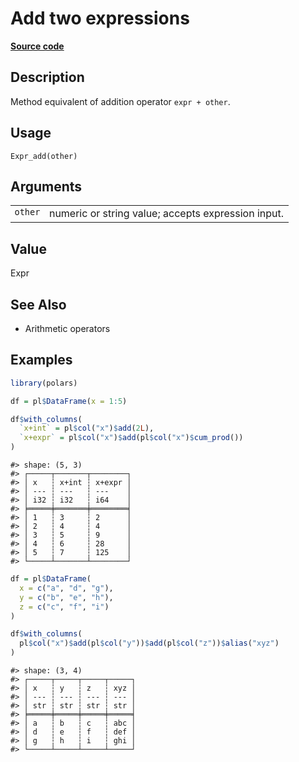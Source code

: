 

# Add two expressions

[**Source code**](https://github.com/pola-rs/r-polars/tree/mkdocs-matrial-search-preview/R/expr__expr.R#L228)

## Description

Method equivalent of addition operator <code>expr + other</code>.

## Usage

<pre><code class='language-R'>Expr_add(other)
</code></pre>

## Arguments

<table>
<tr>
<td style="white-space: nowrap; font-family: monospace; vertical-align: top">
<code id="Expr_add_:_other">other</code>
</td>
<td>
numeric or string value; accepts expression input.
</td>
</tr>
</table>

## Value

Expr

## See Also

<ul>
<li>

Arithmetic operators

</li>
</ul>

## Examples

``` r
library(polars)

df = pl$DataFrame(x = 1:5)

df$with_columns(
  `x+int` = pl$col("x")$add(2L),
  `x+expr` = pl$col("x")$add(pl$col("x")$cum_prod())
)
```

    #> shape: (5, 3)
    #> ┌─────┬───────┬────────┐
    #> │ x   ┆ x+int ┆ x+expr │
    #> │ --- ┆ ---   ┆ ---    │
    #> │ i32 ┆ i32   ┆ i64    │
    #> ╞═════╪═══════╪════════╡
    #> │ 1   ┆ 3     ┆ 2      │
    #> │ 2   ┆ 4     ┆ 4      │
    #> │ 3   ┆ 5     ┆ 9      │
    #> │ 4   ┆ 6     ┆ 28     │
    #> │ 5   ┆ 7     ┆ 125    │
    #> └─────┴───────┴────────┘

``` r
df = pl$DataFrame(
  x = c("a", "d", "g"),
  y = c("b", "e", "h"),
  z = c("c", "f", "i")
)

df$with_columns(
  pl$col("x")$add(pl$col("y"))$add(pl$col("z"))$alias("xyz")
)
```

    #> shape: (3, 4)
    #> ┌─────┬─────┬─────┬─────┐
    #> │ x   ┆ y   ┆ z   ┆ xyz │
    #> │ --- ┆ --- ┆ --- ┆ --- │
    #> │ str ┆ str ┆ str ┆ str │
    #> ╞═════╪═════╪═════╪═════╡
    #> │ a   ┆ b   ┆ c   ┆ abc │
    #> │ d   ┆ e   ┆ f   ┆ def │
    #> │ g   ┆ h   ┆ i   ┆ ghi │
    #> └─────┴─────┴─────┴─────┘
